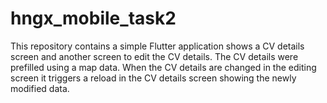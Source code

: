 # hngx_mobile_task2

This repository contains a simple Flutter application shows a CV details screen and another screen to edit the CV details.
The CV details were prefilled using a map data. When the CV details are changed in the editing screen it triggers a reload in the CV details screen showing the newly modified data. 
